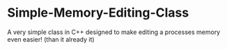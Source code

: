 # Simple-Memory-Editing-Class
A very simple class in C++ designed to make editing a processes memory even easier! (than it already it)
